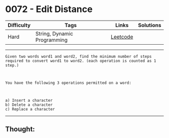 # 0072 - Edit Distance

Difficulty  | Tags | Links | Solutions
----------- | ---- | ----- | -----
Hard | String, Dynamic Programming | [Leetcode](https://leetcode.com/problems/edit-distance/description/) |


-----------

```
Given two words word1 and word2, find the minimum number of steps required to convert word1 to word2. (each operation is counted as 1 step.)



You have the following 3 operations permitted on a word:



a) Insert a character
b) Delete a character
c) Replace a character
```

-----------

## Thought:

